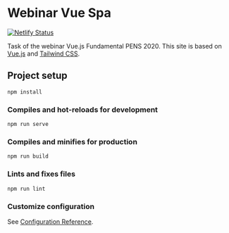 # Webinar Vue Spa

[![Netlify Status](https://api.netlify.com/api/v1/badges/a12359d0-7d96-439b-8d93-7e072c218d54/deploy-status)](https://app.netlify.com/sites/webinar-vue-spa/deploys)

Task of the webinar Vue.js Fundamental PENS 2020. This site is based on [Vue.js](https://vuejs.org/) and [Tailwind CSS](https://tailwindcss.com).

## Project setup

```
npm install
```

### Compiles and hot-reloads for development

```
npm run serve
```

### Compiles and minifies for production

```
npm run build
```

### Lints and fixes files

```
npm run lint
```

### Customize configuration

See [Configuration Reference](https://cli.vuejs.org/config/).
